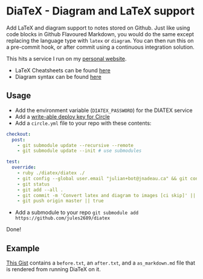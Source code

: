 # DiaTeX - Diagram and LaTeX support 

Add LaTeX and diagram support to notes stored on Github.
Just like using code blocks in Github Flavoured Markdown, you would do the same except replacing the language type
with `latex` or `diagram`. You can then run this on a pre-commit hook, or after commit using a continuous integration
solution.

This hits a service I run on my [personal website](https://github.com/jules2689/website/blob/master/app/controllers/diatex_controller.rb).

- LaTeX Cheatsheets can be found [here](https://wch.github.io/latexsheet/)
- Diagram syntax can be found [here](https://knsv.github.io/mermaid/)

Usage
---

- Add the environment variable (`DIATEX_PASSWORD`) for the DIATEX service
- Add a [write-able deploy key for Circle](https://circleci.com/docs/1.0/adding-read-write-deployment-key/)
- Add a `circle.yml` file to your repo with these contents:
```yaml
checkout:
  post:
    - git submodule update --recursive --remote
    - git submodule update --init # use submodules

test:
  override:
    - ruby ./diatex/diatex ./
    - git config --global user.email "julian+bot@jnadeau.ca" && git config --global user.name "Julian Bot"
    - git status
    - git add --all .
    - git commit -m 'Convert latex and diagram to images [ci skip]' || true
    - git push origin master || true
```
- Add a submodule to your repo `git submodule add https://github.com/jules2689/diatex`

Done!

Example
---
[This Gist](https://gist.github.com/jules2689/a6c812caac02c5c2956a70ef7e2a29c8) contains a `before.txt`, an `after.txt`, and a `as_markdown.md` file that is rendered from running DiaTeX on it.
